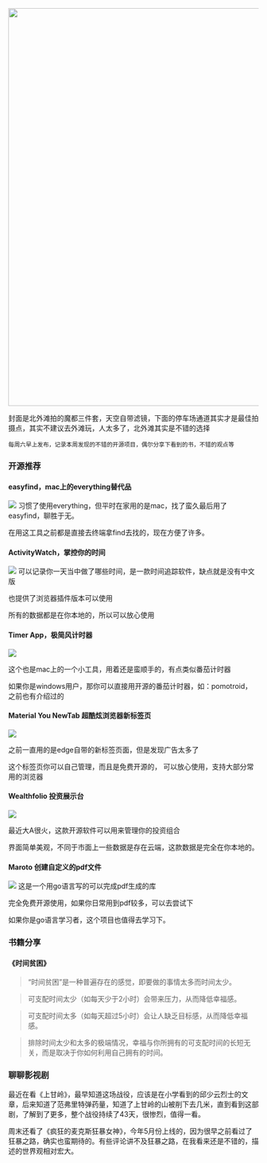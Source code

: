 <img src="https://img.picui.cn/free/2024/10/17/67106f997f3fb.jpg" width="800" />

封面是北外滩拍的魔都三件套，天空自带滤镜，下面的停车场通道其实才是最佳拍摄点，其实不建议去外滩玩，人太多了，北外滩其实是不错的选择

<small>每周六早上发布，记录本周发现的不错的开源项目，偶尔分享下看到的书，不错的观点等</small>  

### 开源推荐

#### easyfind，mac上的everything替代品
![](./5.png)
习惯了使用everything，但平时在家用的是mac，找了蛮久最后用了easyfind，聊胜于无。

在用这工具之前都是直接去终端拿find去找的，现在方便了许多。

#### ActivityWatch，掌控你的时间
![](./4.png)
可以记录你一天当中做了哪些时间，是一款时间追踪软件，缺点就是没有中文版

也提供了浏览器插件版本可以使用

所有的数据都是在你本地的，所以可以放心使用

#### Timer App，极简风计时器
![](./6.png)

这个也是mac上的一个小工具，用着还是蛮顺手的，有点类似番茄计时器

如果你是windows用户，那你可以直接用开源的番茄计时器，如：pomotroid，之前也有介绍过的

#### Material You NewTab 超酷炫浏览器新标签页
![](./3.png)

之前一直用的是edge自带的新标签页面，但是发现广告太多了

这个标签页你可以自己管理，而且是免费开源的， 可以放心使用，支持大部分常用的浏览器

#### Wealthfolio 投资展示台
![](./1.png)

最近大A很火，这款开源软件可以用来管理你的投资组合

界面简单美观，不同于市面上一些数据是存在云端，这款数据是完全在你本地的。

#### Maroto 创建自定义的pdf文件
![](./2.png)
这是一个用go语言写的可以完成pdf生成的库

完全免费开源使用，如果你日常用到pdf较多，可以去尝试下

如果你是go语言学习者，这个项目也值得去学习下。
### 书籍分享

#### 《时间贫困》

> “时间贫困”是一种普遍存在的感觉，即要做的事情太多而时间太少。 

> 可支配时间太少（如每天少于2小时）会带来压力，从而降低幸福感。 

> 可支配时间太多（如每天超过5小时）会让人缺乏目标感，从而降低幸福感。 

> 排除时间太少和太多的极端情况，幸福与你所拥有的可支配时间的长短无关，而是取决于你如何利用自己拥有的时间。

### 聊聊影视剧

最近在看《上甘岭》，最早知道这场战役，应该是在小学看到的邱少云烈士的文章，后来知道了范弗里特弹药量，知道了上甘岭的山被削下去几米，直到看到这部剧，了解到了更多，整个战役持续了43天，很惨烈，值得一看。

周末还看了《疯狂的麦克斯狂暴女神》，今年5月份上线的，因为很早之前看过了狂暴之路，确实也蛮期待的。有些评论讲不及狂暴之路，在我看来还是不错的，描述的世界观相对宏大。

